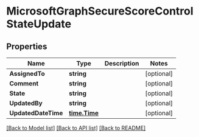 # MicrosoftGraphSecureScoreControlStateUpdate

## Properties

Name | Type | Description | Notes
------------ | ------------- | ------------- | -------------
**AssignedTo** | **string** |  | [optional] 
**Comment** | **string** |  | [optional] 
**State** | **string** |  | [optional] 
**UpdatedBy** | **string** |  | [optional] 
**UpdatedDateTime** | [**time.Time**](time.Time.md) |  | [optional] 

[[Back to Model list]](../README.md#documentation-for-models) [[Back to API list]](../README.md#documentation-for-api-endpoints) [[Back to README]](../README.md)


